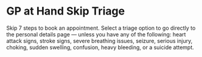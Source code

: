 # GP at Hand Skip Triage

Skip 7 steps to book an appointment. Select a triage option to go directly to the personal details page — unless you have any of the following: heart attack signs, stroke signs, severe breathing issues, seizure, serious injury, choking, sudden swelling, confusion, heavy bleeding, or a suicide attempt.
